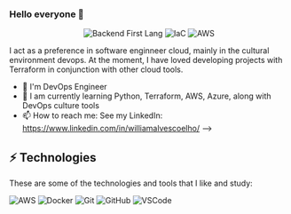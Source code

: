 ### Hello everyone 👋
 
<p align="center">
 
  <img alt="Backend First Lang" src="https://img.shields.io/badge/Second-Python-informational" />
 
  <img alt="IaC" src="https://img.shields.io/badge/IaC-Terraform-blue" />
  
  <img alt="AWS" src="https://img.shields.io/badge/Cloud-AWS-orange" /> 

</p>
 
I act as a preference in software enginneer cloud, mainly in the cultural environment devops. At the moment, I have loved developing projects with Terraform in conjunction with other cloud tools.
 
- :office: I'm DevOps Engineer
- 🌱 I am currently learning Python, Terraform, AWS, Azure, along with DevOps culture tools
- 📫 How to reach me: 
  See my LinkedIn: https://www.linkedin.com/in/williamalvescoelho/
-->
 
## ⚡ Technologies
 
These are some of the technologies and tools that I like and study:
 
![AWS](https://img.shields.io/badge/-AWS-ff9f1c?style=flat-square&logo=aws&logoColor=white)
![Docker](https://img.shields.io/badge/-Docker-f8f4f2?style=flat-square&logo=docker&logoColor=docker)
![Git](https://img.shields.io/badge/-Git-black?style=flat-square&logo=git)
![GitHub](https://img.shields.io/badge/-GitHub-181717?style=flat-square&logo=github)
![VSCode](https://img.shields.io/badge/-VSCode-007ACC?style=flat-square&logo=visual-studio-code&logoColor=white)
